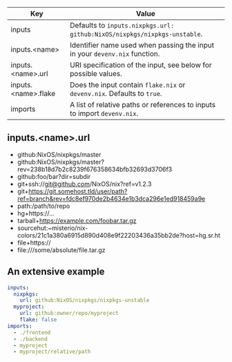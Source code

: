 
| Key                        | Value                                                                         |
| -------------------------- | ----------------------------------------------------------------------------- |
| inputs                     | Defaults to `inputs.nixpkgs.url: github:NixOS/nixpkgs/nixpkgs-unstable`.      |
| inputs.&lt;name&gt;        | Identifier name used when passing the input in your ``devenv.nix`` function.  |
| inputs.&lt;name&gt;.url    | URI specification of the input, see below for possible values.                |
| inputs.&lt;name&gt;.flake  | Does the input contain ``flake.nix`` or ``devenv.nix``. Defaults to ``true``. |
| imports                    | A list of relative paths or references to inputs to import ``devenv.nix``.    |

## inputs.&lt;name&gt;.url

- github:NixOS/nixpkgs/master
- github:NixOS/nixpkgs/master?rev=238b18d7b2c8239f676358634bfb32693d3706f3
- github:foo/bar?dir=subdir
- git+ssh://git@github.com/NixOS/nix?ref=v1.2.3
- git+https://git.somehost.tld/user/path?ref=branch&rev=fdc8ef970de2b4634e1b3dca296e1ed918459a9e
- path:/path/to/repo
- hg+https://...
- tarball+https://example.com/foobar.tar.gz
- sourcehut:~misterio/nix-colors/21c1a380a6915d890d408e9f22203436a35bb2de?host=hg.sr.ht
- file+https://
- file:///some/absolute/file.tar.gz

## An extensive example

```yaml
inputs:
  nixpkgs:
    url: github:NixOS/nixpkgs/nixpkgs-unstable
  myproject:
    url: github:owner/repo/myproject
    flake: false
imports:
  - ./frontend
  - ./backend
  - myproject
  - myproject/relative/path
```
